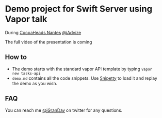 Demo project for Swift Server using Vapor talk
==============================================

During [CocoaHeads Nantes](https://www.meetup.com/fr-FR/CocoaHeads-Nantes) [@iAdvize](https://twitter.com/iadvize)

The full video of the presentation is coming

## How to

* The demo starts with the standard vapor API template by typing `vapor new tasks-api`
* `demo.md` contains all the code snippets. Use [Snipetty](http://snippetty.io) to load it and replay the demo as you wish.

## FAQ

You can reach me [@iGranDav](https://twitter.com/igrandav) on twitter for any questions.

